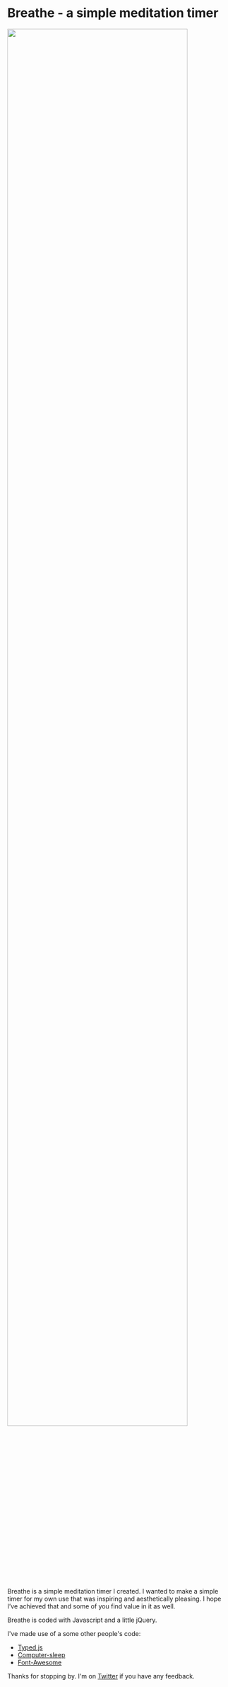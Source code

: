 # Breathe - a simple meditation timer

<img src="https://cloud.githubusercontent.com/assets/16853219/15093455/bc8932d8-1480-11e6-9a94-f054b35c9e7b.gif" width="90%"></img>

Breathe is a simple meditation timer I created. I wanted to make a simple timer for my own use that was inspiring and aesthetically pleasing. I hope I’ve achieved that and some of you find value in it as well.

Breathe is coded with Javascript and a little jQuery.  

I've made use of a some other people's code:
* [Typed.js](https://github.com/mattboldt/typed.js/)
* [Computer-sleep](https://github.com/ivanmaeder/computer-sleep/)
* [Font-Awesome](https://github.com/FortAwesome/Font-Awesome/)

Thanks for stopping by. I'm on [Twitter](http://twitter.com/adamelnaggar_) if you have any feedback.
